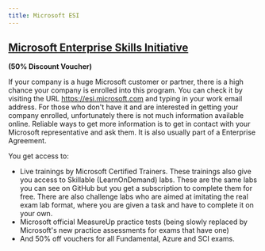```yaml
---
title: Microsoft ESI
---
```


## [Microsoft Enterprise Skills Initiative](https://esi.microsoft.com/) 
**(50% Discount Voucher)**

If your company is a huge Microsoft customer or partner, there is a high chance your company is enrolled into this program. You can check it by visiting the URL https://esi.microsoft.com and typing in your work email address. 
For those who don't have it and are interested in getting your company enrolled, unfortunately there is not much information available online. Reliable ways to get more information is to get in contact with your Microsoft representative and ask them. It is also usually part of a Enterprise Agreement.

You get access to:
- Live trainings by Microsoft Certified Trainers. These trainings also give you access to Skillable (LearnOnDemand) labs. These are the same labs you can see on GitHub but you get a subscription to complete them for free. There are also challenge labs who are aimed at imitating the real exam lab format, where you are given a task and have to complete it on your own. 
- Microsoft official MeasureUp practice tests (being slowly replaced by Microsoft's new practice assessments for exams that have one)
- And 50% off vouchers for all Fundamental, Azure and SCI exams.
